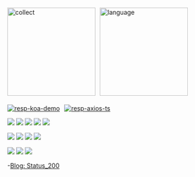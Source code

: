 <div style="display: flex; margin: 20px 0">
  <img
    alt="collect"
    src="https://github-readme-stats.vercel.app/api?username=Youngsccc&include_all_commits=true&show_icons=true&icon_color=fff&bg_color=30,e96443,904e95&title_color=fff&text_color=fff"
    style="height: 200px"
  />
  <img
    alt="language"
    src="https://github-readme-stats.vercel.app/api/top-langs/?username=Youngsccc&hide=php&include_all_commits=true"
    style="height: 200px;margin-left: 10px"
  />
</div>

<div style="display: flex">
  <a href="https://github.com/Youngsccc/Koa-demo">
    <img
      alt="resp-koa-demo"
      src="https://github-readme-stats.vercel.app/api/pin/?username=Youngsccc&repo=Koa-demo&show_owner=true"
    />
  </a>
  <a href="https://github.com/Youngsccc/axios-ts">
    <img 
      alt="resp-axios-ts"
      src="https://github-readme-stats.vercel.app/api/pin/?username=Youngsccc&repo=axios-ts&show_owner=true"
      style="margin-left: 10px"
    />
  </a>
</div>

![](https://img.shields.io/badge/Code-Html-orange?logo=HTML5)
![](https://img.shields.io/badge/Code-CSS-green?logo=CSS)
![](https://img.shields.io/badge/Code-CSS3-orange?logo=css3)
![](https://img.shields.io/badge/Code-Javascript-yellow?logo=Javascript)
![](https://img.shields.io/badge/Code-Typescript-blue?logo=typescript)

![](https://img.shields.io/badge/Library-React-blue?logo=react)
![](https://img.shields.io/badge/Library-Electron-blue?logo=Electron)
![](https://img.shields.io/badge/Library-ReactNative-blue?logo=react)
![](https://img.shields.io/badge/Framework-Vue-ligthgreen?logo=vue)

![](https://img.shields.io/badge/Tools-docker-blue?logo=docker)
![](https://img.shields.io/badge/Editor-webStorm-blue?logo=webStorm)
![](https://img.shields.io/badge/Editor-vsCode-blue?logo=Microsoft)

-[Blog: Status_200](https://www.yuque.com/hox05b)


